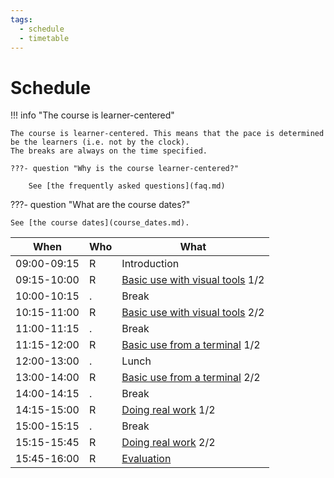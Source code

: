 ```yaml
---
tags:
  - schedule
  - timetable
---
```


# Schedule

!!! info "The course is learner-centered"

    The course is learner-centered. This means that the pace is determined
    be the learners (i.e. not by the clock).
    The breaks are always on the time specified.

    ???- question "Why is the course learner-centered?"

        See [the frequently asked questions](faq.md)

???- question "What are the course dates?"

    See [the course dates](course_dates.md).

When       |Who|What
-----------|---|-----------------
09:00-09:15|R  |Introduction
09:15-10:00|R  |[Basic use with visual tools](../sessions/introduction_visual.md) 1/2
10:00-10:15|.  |Break
10:15-11:00|R  |[Basic use with visual tools](../sessions/introduction_visual.md) 2/2
11:00-11:15|.  |Break
11:15-12:00|R  |[Basic use from a terminal](../sessions/introduction_terminal.md) 1/2
12:00-13:00|.  |Lunch
13:00-14:00|R  |[Basic use from a terminal](../sessions/introduction_terminal.md) 2/2
14:00-14:15|.  |Break
14:15-15:00|R  |[Doing real work](../sessions/introduction_real_work.md) 1/2
15:00-15:15|.  |Break
15:15-15:45|R  |[Doing real work](../sessions/introduction_real_work.md) 2/2
15:45-16:00|R  |[Evaluation](../misc/evaluation.md)

<!-- markdownlint-enable MD013 -->

